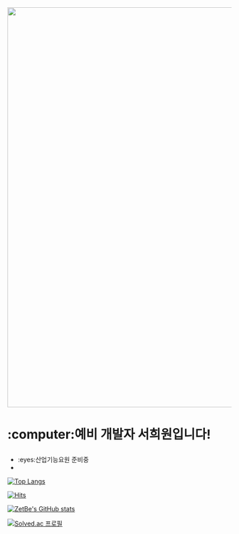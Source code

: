 <img width = 900px src="https://user-images.githubusercontent.com/90635746/159171742-241f1b82-fdb2-4e21-a654-0bfe3269d7e5.gif"/>
<br>

<h1><p>:computer:예비 개발자 서희원입니다!</p></h1>
  <ul>
    <li>:eyes:산업기능요원 준비중</li>
    <li></li>
  </ul>
  
  [![Top Langs](https://github-readme-stats.vercel.app/api/top-langs/?username=ZetBe&layout=compact&theme=UsedLanguage&langs_count=10)](https://github.com/anuraghazra/github-readme-stats)
  
[![Hits](https://hits.seeyoufarm.com/api/count/incr/badge.svg?url=https%3A%2F%2Fgithub.com%2FZetBe&count_bg=%2339D7D2&title_bg=%23A19E9E&icon=&icon_color=%23E7E7E7&title=Visitor&edge_flat=false)](https://hits.seeyoufarm.com)

[![ZetBe's GitHub stats](https://github-readme-stats.vercel.app/api?username=ZetBe&theme=dracula)](https://github.com/anuraghazra/github-readme-stats)

[![Solved.ac
프로필](http://mazassumnida.wtf/api/v2/generate_badge?boj=jeoulbbak)](https://solved.ac/jeoulbbak)


